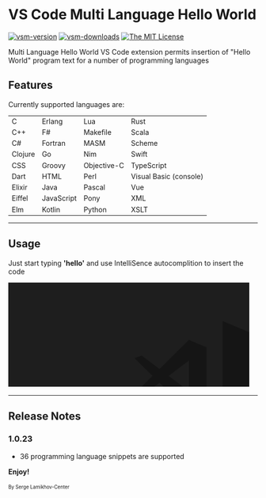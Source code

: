 # VS Code Multi Language Hello World

[![vsm-version](https://img.shields.io/visual-studio-marketplace/v/SergeLamikhov.multilanguagehelloworld?style=flat-square&label=VS%20Marketplace&logo=visual-studio-code)](https://marketplace.visualstudio.com/items?itemName=SergeLamikhov.multilanguagehelloworld)
[![vsm-downloads](https://img.shields.io/visual-studio-marketplace/d/SergeLamikhov.multilanguagehelloworld?style=flat-square&label=downloads&logo=visual-studio-code)](https://marketplace.visualstudio.com/items?itemName=SergeLamikhov.multilanguagehelloworld)
[![The MIT License](https://img.shields.io/badge/license-MIT-orange.svg?style=flat-square)](http://opensource.org/licenses/MIT)

Multi Language Hello World VS Code extension permits insertion of "Hello World"
program text for a number of programming languages

## Features

Currently supported languages are:

|         |            |             |                        |
| ------- | ---------- | ----------- | ---------------------- |
| C       | Erlang     | Lua         | Rust                   |
| C++     | F#         | Makefile    | Scala                  |
| C#      | Fortran    | MASM        | Scheme                 |
| Clojure | Go         | Nim         | Swift                  |
| CSS     | Groovy     | Objective-C | TypeScript             |
| Dart    | HTML       | Perl        | Visual Basic (console) |
| Elixir  | Java       | Pascal      | Vue                    |
| Eiffel  | JavaScript | Pony        | XML                    |
| Elm     | Kotlin     | Python      | XSLT                   |

---

## Usage

Just start typing **'hello'** and use IntelliSence autocomplition to insert the code

![alt text](example.gif)

---

## Release Notes

### 1.0.23

- 36 programming language snippets are supported

**Enjoy!**

<sub><sup>By Serge Lamikhov-Center</sup></sub>
